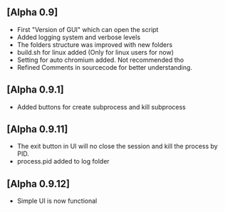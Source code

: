 ## [Alpha 0.9]

- First "Version of GUI" which can open the script
- Added logging system and verbose levels
- The folders structure was improved with new folders 
- build.sh for linux added (Only for linux users for now)
- Setting for auto chromium added. Not recommended tho
- Refined Comments in sourcecode for better understanding.
## [Alpha 0.9.1]
- Added buttons for create subprocess and kill subprocess
## [Alpha 0.9.11]
- The exit button in UI will no close the session and kill the process by PID.
- process.pid added to log folder
## [Alpha 0.9.12]
- Simple UI is now functional